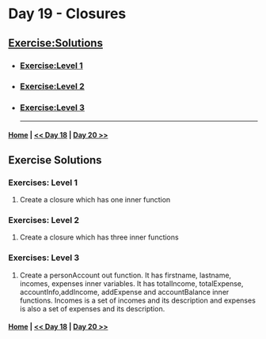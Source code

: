   # Day 19  - Closures
 
## [Exercise:Solutions](#exercise-solutions)

- ### [Exercise:Level 1](#exercises-level-1)
- ### [Exercise:Level 2](#exercises-level-2)
- ### [Exercise:Level 3](#exercises-level-3) <hr>


 #### [Home](../README.md) | [<< Day 18](./18_day_promise.md) | [Day 20 >>](./20_day_cleanCode.md)

## Exercise Solutions

### Exercises: Level 1

1. Create a closure which has one inner function

### Exercises: Level 2

1. Create a closure which has three inner functions

### Exercises: Level 3

1. Create a personAccount out function. It has firstname, lastname, incomes, expenses  inner variables. It has totalIncome, totalExpense, accountInfo,addIncome, addExpense and accountBalance inner functions. Incomes is a set of incomes and its description and expenses is also a set of expenses and its description.


 #### [Home](../README.md) | [<< Day 18](./18_day_promise.md) | [Day 20 >>](./20_day_cleanCode.md)
